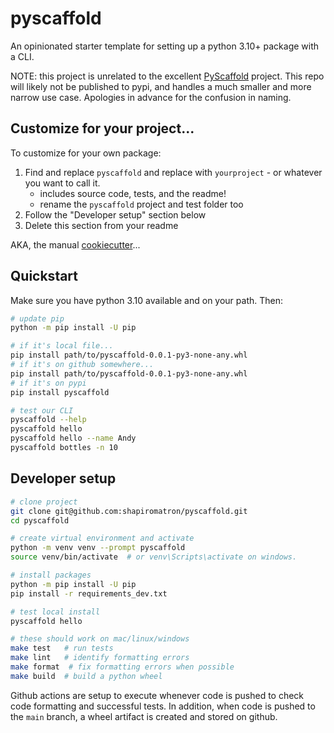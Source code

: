 # pyscaffold

An opinionated starter template for setting up a python 3.10+ package with a CLI.

NOTE: this project is unrelated to the excellent [PyScaffold](https://pypi.org/project/PyScaffold/) project. This repo will likely not be published to pypi, and handles a much smaller and more narrow use case. Apologies in advance for the confusion in naming.

## Customize for your project...

To customize for your own package:

1. Find and replace `pyscaffold` and replace with `yourproject` - or whatever you want to call it.
    - includes source code, tests, and the readme!
    - rename the `pyscaffold` project and test folder too
2. Follow the "Developer setup" section below
3. Delete this section from your readme

AKA, the manual [cookiecutter](https://github.com/cookiecutter/cookiecutter)...

## Quickstart

Make sure you have python 3.10 available and on your path. Then:

```bash
# update pip
python -m pip install -U pip

# if it's local file...
pip install path/to/pyscaffold-0.0.1-py3-none-any.whl
# if it's on github somewhere...
pip install path/to/pyscaffold-0.0.1-py3-none-any.whl
# if it's on pypi
pip install pyscaffold

# test our CLI
pyscaffold --help
pyscaffold hello
pyscaffold hello --name Andy
pyscaffold bottles -n 10
```

## Developer setup

```bash
# clone project
git clone git@github.com:shapiromatron/pyscaffold.git
cd pyscaffold

# create virtual environment and activate
python -m venv venv --prompt pyscaffold
source venv/bin/activate  # or venv\Scripts\activate on windows.

# install packages
python -m pip install -U pip
pip install -r requirements_dev.txt

# test local install
pyscaffold hello

# these should work on mac/linux/windows
make test   # run tests
make lint   # identify formatting errors
make format  # fix formatting errors when possible
make build  # build a python wheel
```

Github actions are setup to execute whenever code is pushed to check code formatting and successful tests. In addition, when code is pushed to the `main` branch, a wheel artifact is created and stored on github.
